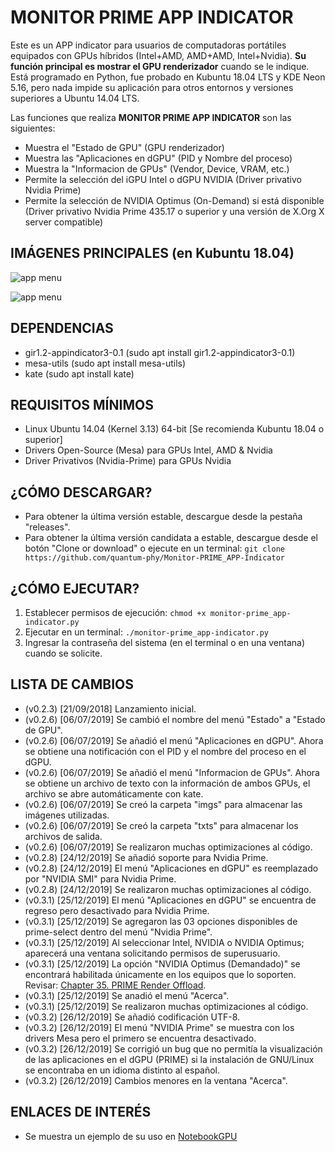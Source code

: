 # MONITOR PRIME APP INDICATOR
Este es un APP indicator para usuarios de computadoras portátiles equipados con GPUs híbridos (Intel+AMD, AMD+AMD, Intel+Nvidia). **Su función principal es mostrar el GPU renderizador** cuando se le indique.
Está programado en Python, fue probado en Kubuntu 18.04 LTS y KDE Neon 5.16, pero nada impide su aplicación para otros entornos y versiones superiores a Ubuntu 14.04 LTS.

Las funciones que realiza **MONITOR PRIME APP INDICATOR** son las siguientes:

- Muestra el "Estado de GPU" (GPU renderizador)
- Muestra las "Aplicaciones en dGPU" (PID y Nombre del proceso)
- Muestra la "Informacion de GPUs" (Vendor, Device, VRAM, etc.)
- Permite la selección del iGPU Intel o dGPU NVIDIA (Driver privativo Nvidia Prime)
- Permite la selección de NVIDIA Optimus (On-Demand) si está disponible (Driver privativo Nvidia Prime 435.17 o superior y una versión de X.Org X server compatible)

## IMÁGENES PRINCIPALES (en Kubuntu 18.04)

![app menu](https://lh3.googleusercontent.com/-qWbqLEj9TL8/XSKfgSM7NeI/AAAAAAAAA08/R0-jKBvcdIsy1lUkGrNYauXaFMtt0x37gCLcBGAs/h153/monitor_prime_app_indicator_04.png "Menú principal y sus opciones")

![app menu](https://lh3.googleusercontent.com/-zOm12GdHN3M/XSKgaWkh31I/AAAAAAAAA1M/3v5WpufGmNkCmfpMq4e6S6HwE9vLJ75wwCLcBGAs/h620/monitor_prime_app_indicator_06.png "Aplicaciones renderizadas en el dGPU")

## DEPENDENCIAS
- gir1.2-appindicator3-0.1 (sudo apt install gir1.2-appindicator3-0.1)
- mesa-utils (sudo apt install mesa-utils)
- kate (sudo apt install kate)

## REQUISITOS MÍNIMOS
- Linux Ubuntu 14.04 (Kernel 3.13) 64-bit [Se recomienda Kubuntu 18.04 o superior]
- Drivers Open-Source (Mesa) para GPUs Intel, AMD & Nvidia
- Driver Privativos (Nvidia-Prime) para GPUs Nvidia

## ¿CÓMO DESCARGAR?
- Para obtener la última versión estable, descargue desde la pestaña "releases".
- Para obtener la última versión candidata a estable, descargue desde el botón "Clone or download" o ejecute en un terminal:
`git clone https://github.com/quantum-phy/Monitor-PRIME_APP-Indicator`

## ¿CÓMO EJECUTAR?
1. Establecer permisos de ejecución: `chmod +x monitor-prime_app-indicator.py`
1. Ejecutar en un terminal: `./monitor-prime_app-indicator.py`
1. Ingresar la contraseña del sistema (en el terminal o en una ventana) cuando se solicite.

## LISTA DE CAMBIOS
- (v0.2.3) [21/09/2018] Lanzamiento inicial.
- (v0.2.6) [06/07/2019] Se cambió el nombre del menú "Estado" a "Estado de GPU".
- (v0.2.6) [06/07/2019] Se añadió el menú "Aplicaciones en dGPU". Ahora se obtiene una notificación con el PID y el nombre del proceso en el dGPU.
- (v0.2.6) [06/07/2019] Se añadió el menú "Informacion de GPUs". Ahora se obtiene un archivo de texto con la información de ambos GPUs, el archivo se abre automáticamente con kate.
- (v0.2.6) [06/07/2019] Se creó la carpeta "imgs" para almacenar las imágenes utilizadas.
- (v0.2.6) [06/07/2019] Se creó la carpeta "txts" para almacenar los archivos de salida.
- (v0.2.6) [06/07/2019] Se realizaron muchas optimizaciones al código.
- (v0.2.8) [24/12/2019] Se añadió soporte para Nvidia Prime.
- (v0.2.8) [24/12/2019] El menú "Aplicaciones en dGPU" es reemplazado por "NVIDIA SMI" para Nvidia Prime.
- (v0.2.8) [24/12/2019] Se realizaron muchas optimizaciones al código.
- (v0.3.1) [25/12/2019] El menú "Aplicaciones en dGPU" se encuentra de regreso pero desactivado para Nvidia Prime.
- (v0.3.1) [25/12/2019] Se agregaron las 03 opciones disponibles de prime-select dentro del menú "Nvidia Prime".
- (v0.3.1) [25/12/2019] Al seleccionar Intel, NVIDIA o NVIDIA Optimus; aparecerá una ventana solicitando permisos de superusuario.
- (v0.3.1) [25/12/2019] La opción "NVIDIA Optimus (Demandado)" se encontrará habilitada únicamente en los equipos que lo soporten. Revisar: [Chapter 35. PRIME Render Offload](https://download.nvidia.com/XFree86/Linux-x86_64/435.21/README/primerenderoffload.html).
- (v0.3.1) [25/12/2019] Se anadió el menú "Acerca".
- (v0.3.1) [25/12/2019] Se realizaron muchas optimizaciones al código.
- (v0.3.2) [26/12/2019] Se añadió codificación UTF-8.
- (v0.3.2) [26/12/2019] El menú "NVIDIA Prime" se muestra con los drivers Mesa pero el primero se encuentra desactivado.
- (v0.3.2) [26/12/2019] Se corrigió un bug que no permitía la visualización de las aplicaciones en el dGPU (PRIME) si la instalación de GNU/Linux se encontraba en un idioma distinto al español.
- (v0.3.2) [26/12/2019] Cambios menores en la ventana "Acerca".

## ENLACES DE INTERÉS
- Se muestra un ejemplo de su uso en [NotebookGPU](https://notebookgpu.blogspot.com/2018/10/verificar-el-estado-y-configurar.html)
